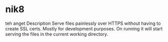 # nik8
teh anget
Description
Serve files painlessly over HTTPS without having to create SSL certs. Mostly for development purposes. On running it will start serving the files in the current working directory.
